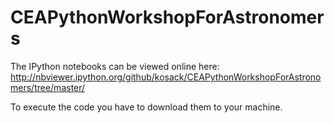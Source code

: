 # CEAPythonWorkshopForAstronomers

The IPython notebooks can be viewed online here:
http://nbviewer.ipython.org/github/kosack/CEAPythonWorkshopForAstronomers/tree/master/

To execute the code you have to download them to your machine.
